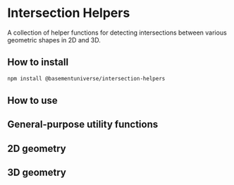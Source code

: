 # Intersection Helpers

A collection of helper functions for detecting intersections between various geometric shapes in 2D and 3D.

## How to install

```bash
npm install @basementuniverse/intersection-helpers
```

## How to use

## General-purpose utility functions

## 2D geometry

## 3D geometry

